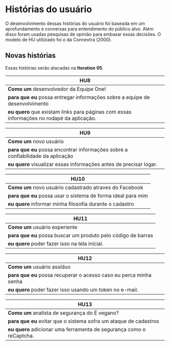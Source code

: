 # Histórias do usuário
O desenvolvimento dessas histórias do usuário foi baseada em um aprofundamento e conversas para entendimento do público alvo. 
Além disso foram usadas pesquisas de opinião para embasar essas decisões. O modelo de HU utiliziado foi o da Connextra (2000).

## Novas histórias

Essas histórias serão atacadas na **Iteration 05**.

|HU8|
|---|
|**Como um** desenvolvedor da Equipe One!|
|**para que eu** possa entregar informações sobre a equipe de desenvolvimento|
|**eu quero** que existam links para páginas com essas informações no rodapé da aplicação.|

|HU9|
|---|
|**Como um** novo usuário|
|**para que eu** possa encontrar informações sobre a confiabilidade da aplicação|
|**eu quero** visualizar essas informações antes de precisar logar.|

|HU10|
|---|
|**Como um** novo usuário cadastrado atraves do Facebook|
|**para que eu** possa usar o sistema de forma ideal para mim|
|**eu quero** informar minha filosofia durante o cadastro|

|HU11|
|---|
|**Como um** usuário experiente|
|**para que eu** possa buscar um produto pelo código de barras|
|**eu quero** poder fazer isso na tela inicial.|

|HU12|
|---|
|**Como um** usuário assíduo|
|**para que eu** possa recuperar o acesso caso eu perca minha senha|
|**eu quero** poder fazer isso usando um token no e-mail.|

|HU13|
|---|
|**Como um** analista de segurança do É vegano?|
|**para que eu** evitar que o sistema sofra um ataque de cadastros|
|**eu quero** adicionar uma ferramenta de segurança como o reCaptcha.|
